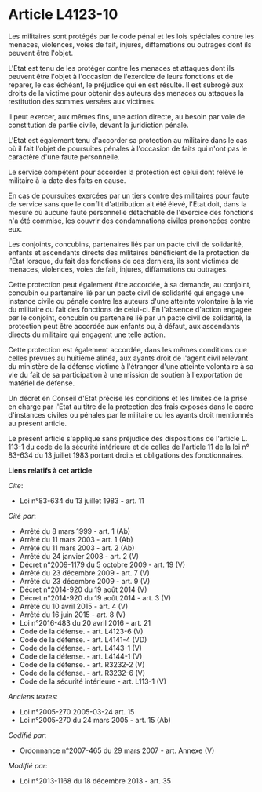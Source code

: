 # Article L4123-10

Les militaires sont protégés par le code pénal et les lois spéciales contre les menaces, violences, voies de fait, injures,
diffamations ou outrages dont ils peuvent être l'objet. 

L'Etat est tenu de les protéger contre les menaces et attaques dont ils peuvent être l'objet à l'occasion de l'exercice de
leurs fonctions et de réparer, le cas échéant, le préjudice qui en est résulté. Il est subrogé aux droits de la victime pour
obtenir des auteurs des menaces ou attaques la restitution des sommes versées aux victimes. 

Il peut exercer, aux mêmes fins, une action directe, au besoin par voie de constitution de partie civile, devant la
juridiction pénale. 

L'Etat est également tenu d'accorder sa protection au militaire dans le cas où il fait l'objet de poursuites pénales à
l'occasion de faits qui n'ont pas le caractère d'une faute personnelle. 

Le service compétent pour accorder la protection est celui dont relève le militaire à la date des faits en cause. 

En cas de poursuites exercées par un tiers contre des militaires pour faute de service sans que le conflit d'attribution ait
été élevé, l'Etat doit, dans la mesure où aucune faute personnelle détachable de l'exercice des fonctions n'a été commise,
les couvrir des condamnations civiles prononcées contre eux. 

Les conjoints, concubins, partenaires liés par un pacte civil de solidarité, enfants et ascendants directs des militaires
bénéficient de la protection de l'Etat lorsque, du fait des fonctions de ces derniers, ils sont victimes de menaces,
violences, voies de fait, injures, diffamations ou outrages. 

Cette protection peut également être accordée, à sa demande, au conjoint, concubin ou partenaire lié par un pacte civil de
solidarité qui engage une instance civile ou pénale contre les auteurs d'une atteinte volontaire à la vie du militaire du
fait des fonctions de celui-ci. En l'absence d'action engagée par le conjoint, concubin ou partenaire lié par un pacte civil
de solidarité, la protection peut être accordée aux enfants ou, à défaut, aux ascendants directs du militaire qui engagent
une telle action. 

Cette protection est également accordée, dans les mêmes conditions que celles prévues au huitième alinéa, aux ayants droit de
l'agent civil relevant du ministère de la défense victime à l'étranger d'une atteinte volontaire à sa vie du fait de sa
participation à une mission de soutien à l'exportation de matériel de défense. 

Un décret en Conseil d'Etat précise les conditions et les limites de la prise en charge par l'Etat au titre de la protection
des frais exposés dans le cadre d'instances civiles ou pénales par le militaire ou les ayants droit mentionnés au présent
article. 

Le présent article s'applique sans préjudice des dispositions de l'article L. 113-1 du code de la sécurité intérieure et de
celles de l'article 11 de la loi n° 83-634 du 13 juillet 1983 portant droits et obligations des fonctionnaires.

**Liens relatifs à cet article**

_Cite_:

  - Loi n°83-634 du 13 juillet 1983 - art. 11

_Cité par_:

  - Arrêté du 8 mars 1999 - art. 1 (Ab)
  - Arrêté du 11 mars 2003 - art. 1 (Ab)
  - Arrêté du 11 mars 2003 - art. 2 (Ab)
  - Arrêté du 24 janvier 2008 - art. 2 (V)
  - Décret n°2009-1179 du 5 octobre 2009 - art. 19 (V)
  - Arrêté du 23 décembre 2009 - art. 7 (V)
  - Arrêté du 23 décembre 2009 - art. 9 (V)
  - Décret n°2014-920 du 19 août 2014 (V)
  - Décret n°2014-920 du 19 août 2014 - art. 3 (V)
  - Arrêté du 10 avril 2015 - art. 4 (V)
  - Arrêté du 16 juin 2015 - art. 8 (V)
  - Loi n°2016-483 du 20 avril 2016 - art. 21
  - Code de la défense. - art. L4123-6 (V)
  - Code de la défense. - art. L4141-4 (VD)
  - Code de la défense. - art. L4143-1 (V)
  - Code de la défense. - art. L4144-1 (V)
  - Code de la défense. - art. R3232-2 (V)
  - Code de la défense. - art. R3232-6 (V)
  - Code de la sécurité intérieure - art. L113-1 (V)

_Anciens textes_:

  - Loi n°2005-270 2005-03-24 art. 15
  - Loi n°2005-270 du 24 mars 2005 - art. 15 (Ab)

_Codifié par_:

  - Ordonnance n°2007-465 du 29 mars 2007 - art. Annexe (V)

_Modifié par_:

  - Loi n°2013-1168 du 18 décembre 2013 - art. 35
